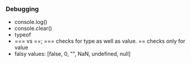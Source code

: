 ### Debugging
- console.log()
- console.clear()
- typeof
- === vs ==; === checks for type as well as value. == checks only for value
- falsy values: [false, 0, "", NaN, undefined, null]